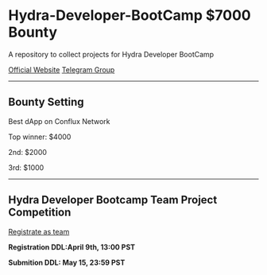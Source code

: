 # Hydra-Developer-BootCamp $7000 Bounty
A repository to collect projects for Hydra Developer BootCamp


[Official Website](https://labs.confluxnetwork.org/)
[Telegram Group](https://t.me/ChainIDEAfrica)

------------------------------------------------------------------------------------------

## **Bounty Setting**
Best dApp on Conflux Network

Top winner: $4000

2nd: $2000

3rd: $1000

------------------------------------------------------------------------------------------

## **Hydra Developer  Bootcamp Team Project Competition**

[Registrate as team](https://bit.ly/3gGMAGW)


**Registration DDL:April 9th, 13:00 PST**

**Submition DDL: May 15, 23:59 PST**
